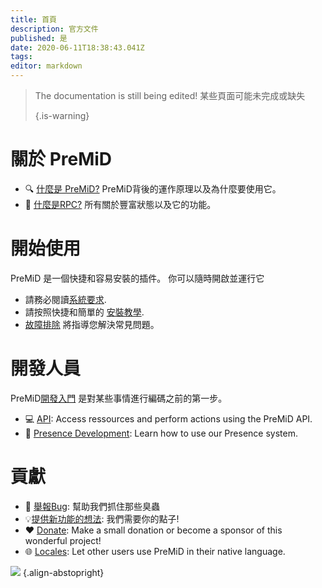 ```yaml
---
title: 首頁
description: 官方文件
published: 是
date: 2020-06-11T18:38:43.041Z
tags:
editor: markdown
---
```


> The documentation is still being edited! 某些頁面可能未完成或缺失 
> 
> {.is-warning}

# 關於 PreMiD
- :mag: [什麼是 PreMiD?](/about) PreMiD背後的運作原理以及為什麼要使用它。
- :link: [什麼是RPC?](https://discordapp.com/rich-presence) 所有關於豐富狀態以及它的功能。

# 開始使用

PreMiD 是一個快捷和容易安裝的插件。 你可以隨時開啟並運行它

- 請務必閱讀[系統要求](/install/requirements).
- 請按照快捷和簡單的 [安裝教學](/install).
- [故障排除](/troubleshooting) 將指導您解決常見問題。

# 開發人員

PreMiD[開發入門](/dev) 是對某些事情進行編碼之前的第一步。

- :computer: [API](/dev/api): Access ressources and perform actions using the PreMiD API.
- :wrench: [Presence Development](/dev/presence): Learn how to use our Presence system.

# 貢獻
- :bug: [舉報Bug](https://github.com/PreMiD): 幫助我們抓住那些臭蟲
- :bulb:[提供新功能的想法](https://discord.gg/WvfVZ8T): 我們需要你的點子!
- :heart: [Donate](https://www.patreon.com/Timeraa): Make a small donation or become a sponsor of this wonderful project!
- :globe_with_meridians: [Locales](https://translate.premid.app): Let other users use PreMiD in their native language.

![](https://beta.premid.app/img/logo.2b414dc2.gif) {.align-abstopright}